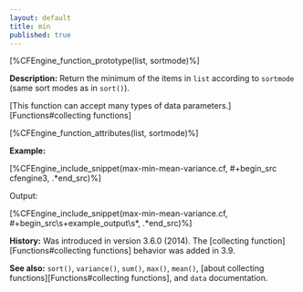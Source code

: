 ```yaml
---
layout: default
title: min
published: true
---
```


[%CFEngine_function_prototype(list, sortmode)%]

**Description:** Return the minimum of the items in `list` according to `sortmode` (same sort modes as in `sort()`).

[This function can accept many types of data parameters.][Functions#collecting functions]

[%CFEngine_function_attributes(list, sortmode)%]

**Example:**

[%CFEngine_include_snippet(max-min-mean-variance.cf, #\+begin_src cfengine3, .*end_src)%]

Output:

[%CFEngine_include_snippet(max-min-mean-variance.cf, #\+begin_src\s+example_output\s*, .*end_src)%]

**History:** Was introduced in version 3.6.0 (2014). The [collecting function][Functions#collecting functions] behavior was added in 3.9.

**See also:** `sort()`, `variance()`, `sum()`, `max()`, `mean()`, [about collecting functions][Functions#collecting functions], and `data` documentation.
